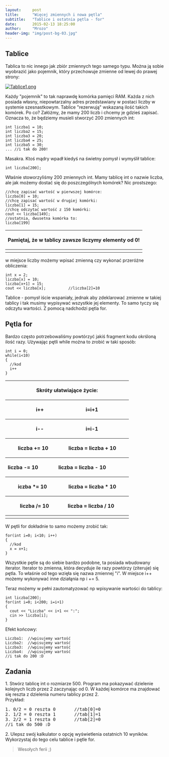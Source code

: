```yaml
---
layout:     post
title:      "Więcej zmiennych i nowa pętla"
subtitle:   "Tablice i ostatnia pętla - for"
date:       2015-02-13 18:25:00
author:     "Mrozo"
header-img: "img/post-bg-03.jpg"
---
```


<h2 class="section-heading toph">Tablice</h2>
<p> Tablica to nic innego jak zbiór zmiennych tego samego typu. Można ją sobie wyobrazić jako pojemnik, który przechowuje zmienne od lewej do prawej strony:</p>

<a href="#">
    <img src="{{ site.baseurl }}/img/inpost/tablice1.png" alt="Tablice1.png">
</a>

<p class="lowmar">Każdy "pojemnik" to tak naprawdę komórka pamięci RAM. Każda z nich posiada własny, niepowtarzalny adres przedstawiany w postaci liczby w systemie szesnastkowym.
Tablice "rezerwują" wskazaną ilość takich komórek.
Po co? Załóżmy, że mamy 200 liczb i chcemy je gdzieś zapisać. Oznacza to, że będziemy musieli stworzyć 200 zmiennych int:</p>

<pre class="colorx"><code class="c++">int liczba1 = 10;
int liczba2 = 15;
int liczba3 = 20;
int liczba4 = 25;
int liczba5 = 30;
... //i tak do 200!</code></pre>

<p class="lowmar">Masakra. Ktoś mądry wpadł kiedyś na świetny pomysł i wymyślił tablice:</p>

<pre class="colorx"><code class="c++">int liczba[200];</code></pre>

<p class="lowmar">Właśnie stoworzyliśmy 200 zmiennych int. Mamy tablicę int o nazwie liczba, ale jak możemy dostać się do poszczególnych komórek?
Nic prostszego:</p>

<pre class="colorx nullmar">
<code class="c++">//chcę zapisać wartość w pierwszej komórce:
liczba[0] = 10;
//chcę zapisać wartość w drugiej komórki:
liczba[1] = 15;
//chcę odczytać wartość z 150 komórki:
cout << liczba[149];
//ostatnia, dwusetna komórka to:
liczba[199]</code></pre>


<table><tbody><tr><th><p class="null">Pamiętaj, że w tablicy zawsze liczymy elementy od 0!</p></th></tr><th class="red"></th></tbody></table>


<p class="lowmar">w miejsce liczby możemy wpisać zmienną czy wykonać przeróżne obliczenia:</p>

<pre class="colorx"><code class="c++">int x = 2;
liczba[x] = 10;
liczba[x+1] = 15;
cout << liczba[x];          //liczba[2]=10</code></pre>


<p>Tablice - pomysł iście wspaniały, jednak aby zdeklarować zmienne w takiej tablicy i tak musimy wypisywać wszystkie jej elementy. To samo tyczy się odczytu wartości. Z pomocą nadchodzi pętla for. </p>

<h2 class="section-heading">Pętla for</h2>
<p class="lowmar">Bardzo często potrzebowaliśmy powtórzyć jakiś fragment kodu okrśloną ilość razy. Używając pętli while można to zrobić w taki sposób:</p>

<pre class="colorx nullmar"><code class="c++">int i = 0;
while(i<10)
{
  //kod
  i++
}</code></pre>

<table><tbody><tr><th><p class="null">Skróty ułatwiające życie:</p></th></tr>
<tr><th><p class="null">i++&nbsp;&nbsp;&nbsp;&nbsp;&nbsp;&nbsp;&nbsp;&nbsp;&nbsp;&nbsp;&nbsp;&nbsp;&nbsp;&nbsp;&nbsp;&nbsp;&nbsp;&nbsp;&nbsp;&nbsp;&nbsp;&nbsp;&nbsp;&nbsp;&nbsp;&nbsp;&nbsp;&nbsp;&nbsp;&nbsp;&nbsp;<span class="output">i=i+1</span></p></th></tr>
<tr><th><p class="null">i--&nbsp;&nbsp;&nbsp;&nbsp;&nbsp;&nbsp;&nbsp;&nbsp;&nbsp;&nbsp;&nbsp;&nbsp;&nbsp;&nbsp;&nbsp;&nbsp;&nbsp;&nbsp;&nbsp;&nbsp;&nbsp;&nbsp;&nbsp;&nbsp;&nbsp;&nbsp;&nbsp;&nbsp;&nbsp;&nbsp;&nbsp;<span class="output">i=i-1</span></p></th></tr>
<tr><th><p class="null">liczba += 10&nbsp;&nbsp;&nbsp;&nbsp;&nbsp;&nbsp;&nbsp;&nbsp;&nbsp;&nbsp;&nbsp;&nbsp;&nbsp;&nbsp;&nbsp;<span class="output">liczba = liczba + 10</span></p></th></tr>
<tr><th><p class="null">liczba -= 10&nbsp;&nbsp;&nbsp;&nbsp;&nbsp;&nbsp;&nbsp;&nbsp;&nbsp;&nbsp;&nbsp;&nbsp;&nbsp;&nbsp;&nbsp;<span class="output">liczba = liczba - 10&nbsp;&nbsp;&nbsp;&nbsp;&nbsp;&nbsp;&nbsp;&nbsp;&nbsp;&nbsp;&nbsp;&nbsp;&nbsp;&nbsp;&nbsp;</span></p></th></tr>
<tr><th><p class="null">iczba *= 10&nbsp;&nbsp;&nbsp;&nbsp;&nbsp;&nbsp;&nbsp;&nbsp;&nbsp;&nbsp;&nbsp;&nbsp;&nbsp;&nbsp;&nbsp;&nbsp;<span class="output">liczba = liczba * 10</span></p></th></tr>
<tr><th><p class="null">liczba /= 10&nbsp;&nbsp;&nbsp;&nbsp;&nbsp;&nbsp;&nbsp;&nbsp;&nbsp;&nbsp;&nbsp;&nbsp;&nbsp;&nbsp;<span class="output">liczba = liczba / 10</span></p></pre></th></tr>
<th class="green"></th>
</tbody></table>

<p class="lowmar">W pętli for dokładnie to samo możemy zrobić tak:</p>

<pre class="colorx"><code class="c++">for(int i=0; i<10; i++)
{
  //kod
  x = x+1;
}</code></pre>

<p class="lowmar">Wszystkie pętle są do siebie bardzo podobne, ta posiada wbudowany iterator. Iterator to zmienna, która decyduje ile razy powtórzy (ziteruje) się pętla. To właśnie od tego wzięła się nazwa zmiennej "i". W miejsce i++ możemy wykonywać inne działąnia np i += 5. </p>

<p class="lowmar">Teraz możemy w pełni zautomatyzować np wpisywanie wartości do tablicy:</p>

<pre class="colorx"><code class="c++">int liczba[200];
for(int i=0; i<200; i=i+1)
{
  cout << "Liczba" << i+1 << ":";
  cin >> liczba[i];
}</code></pre>

<p class="lowmar">Efekt końcowy:</p>

<pre class="colorx"><code class="c++">Liczba1:  //wpisujemy wartość
Liczba2:  //wpisujemy wartość
Liczba3:  //wpisujemy wartość
Liczba4:  //wpisujemy wartość
//i tak do 200 :D</code></pre>


<h2 class="section-heading">Zadania</h2>

<p class="lowmar">1. Stwórz tablicę int o rozmiarze 500. Program ma pokazywać dzielenie kolejnych liczb przez 2 zaczynając od 0. W każdej komórce ma znajdować się reszta z dzielenia numeru tablicy przez 2.<br>Przykład:</p>
<pre>1. 0/2 = 0 reszta 0       //tab[0]=0
2. 1/2 = 0 reszta 1       //tab[1]=1
3. 2/2 = 1 reszta 0       //tab[2]=0
//i tak do 500 :D</pre>

<p class="lowmar">2. Ulepsz swój kalkulator o opcję wyświetlenia ostatnich 10 wyników. Wykorzystaj do tego celu tablice i pętle for.</p>

<blockquote>Wesołych ferii ;)</blockquote>
